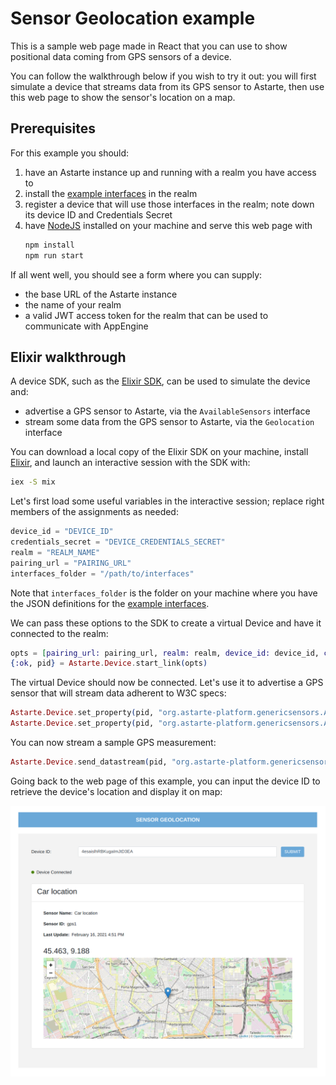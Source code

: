 # Sensor Geolocation example

This is a sample web page made in React that you can use to show positional data coming from GPS sensors of a device.

You can follow the walkthrough below if you wish to try it out: you will first simulate a device
that streams data from its GPS sensor to Astarte, then use this web page to show the sensor's location on a map.

## Prerequisites

For this example you should:

1. have an Astarte instance up and running with a realm you have access to
2. install the [example interfaces](../../standard-interfaces/) in the realm
3. register a device that will use those interfaces in the realm; note down its device ID and
   Credentials Secret
4. have [NodeJS](https://nodejs.org/) installed on your machine and serve this web page with
   ```sh
   npm install
   npm run start
   ```

If all went well, you should see a form where you can supply:

- the base URL of the Astarte instance
- the name of your realm
- a valid JWT access token for the realm that can be used to communicate with AppEngine

## Elixir walkthrough

A device SDK, such as the
[Elixir SDK](https://github.com/astarte-platform/astarte-device-sdk-elixir), can be used to simulate
the device and:

- advertise a GPS sensor to Astarte, via the `AvailableSensors` interface
- stream some data from the GPS sensor to Astarte, via the `Geolocation` interface

You can download a local copy of the Elixir SDK on your machine, install
[Elixir](https://elixir-lang.org/), and launch an interactive session with the SDK with:

```sh
iex -S mix
```

Let's first load some useful variables in the interactive session; replace right members of the
assignments as needed:

```elixir
device_id = "DEVICE_ID"
credentials_secret = "DEVICE_CREDENTIALS_SECRET"
realm = "REALM_NAME"
pairing_url = "PAIRING_URL"
interfaces_folder = "/path/to/interfaces"
```

Note that `interfaces_folder` is the folder on your machine where you have the JSON definitions for
the [example interfaces](../../standard-interfaces/).

We can pass these options to the SDK to create a virtual Device and have it connected to the realm:

```elixir
opts = [pairing_url: pairing_url, realm: realm, device_id: device_id, credentials_secret: credentials_secret, interface_provider: interfaces_folder, ignore_ssl_errors: true]
{:ok, pid} = Astarte.Device.start_link(opts)
```

The virtual Device should now be connected. Let's use it to advertise a GPS sensor that will stream data adherent to W3C specs:

```elixir
Astarte.Device.set_property(pid, "org.astarte-platform.genericsensors.AvailableSensors", "/gps1/name", "Car location")
Astarte.Device.set_property(pid, "org.astarte-platform.genericsensors.AvailableSensors", "/gps1/unit", "W3C")
```

You can now stream a sample GPS measurement:

```elixir
Astarte.Device.send_datastream(pid, "org.astarte-platform.genericsensors.Geolocation", "/gps1",  %{ latitude: 45.463, longitude: 9.188 })
```

Going back to the web page of this example, you can input the device ID to retrieve the device's location and display it on map:

![Sensor Geolocation example, displaying a device's location on a map](../images/sensor-geolocation.png)
